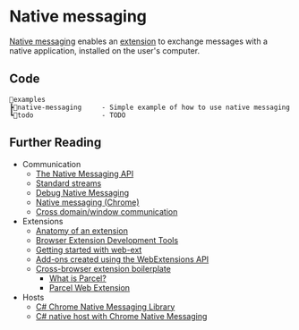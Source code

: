 # Native messaging

[Native messaging](https://developer.mozilla.org/en-US/docs/Mozilla/Add-ons/WebExtensions/Native_messaging) enables an [extension](https://developer.mozilla.org/en-US/docs/Mozilla/Add-ons/WebExtensions) to exchange messages with a native application, installed on the user's computer.

## Code

```text
📂examples
┣📂native-messaging     - Simple example of how to use native messaging
┗📂todo                 - TODO
```

## Further Reading

- Communication
  - [The Native Messaging API](https://textslashplain.com/2020/09/04/web-to-app-communication-the-native-messaging-api/)
  - [Standard streams](https://en.wikipedia.org/wiki/Standard_streams)
  - [Debug Native Messaging](https://textslashplain.com/2022/01/08/debug-native-messaging/)
  - [Native messaging (Chrome)](https://developer.chrome.com/docs/apps/nativeMessaging/)
  - [Cross domain/window communication](https://www.youtube.com/watch?v=HiwrwQ8tPtc)
- Extensions
  - [Anatomy of an extension](https://developer.mozilla.org/en-US/docs/Mozilla/Add-ons/WebExtensions/Anatomy_of_a_WebExtension)
  - [Browser Extension Development Tools](https://extensionworkshop.com/documentation/develop/browser-extension-development-tools/)
  - [Getting started with web-ext](https://extensionworkshop.com/documentation/develop/getting-started-with-web-ext/)
  - [Add-ons created using the WebExtensions API](https://github.com/mdn/webextensions-examples)
  - [Cross-browser extension boilerplate](https://github.com/fregante/browser-extension-template)
    - [What is Parcel?](https://www.youtube.com/watch?v=ILHn43wsDv0)
    - [Parcel Web Extension](https://parceljs.org/recipes/web-extension/)
- Hosts
  - [C# Chrome Native Messaging Library](https://github.com/acandylevey/NativeMessaging)
  - [C# native host with Chrome Native Messaging](https://stackoverflow.com/questions/30880709/c-sharp-native-host-with-chrome-native-messaging)
